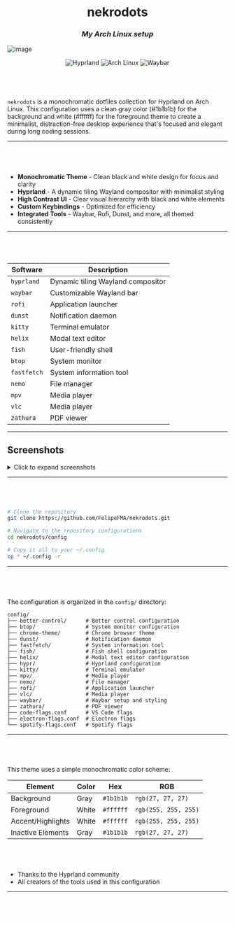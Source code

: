 <div align="center">

# nekrodots
### *My Arch Linux setup*

</div>

<p align="center">

![image](https://github.com/user-attachments/assets/c8b5e9ca-2a34-41d3-a8ac-95ec02044ec7)

</p>

<div align="center">

  ![Hyprland](https://img.shields.io/badge/Hyprland-1b1b1b?style=for-the-badge&logo=hyprland&logoColor=ffffff)
  ![Arch Linux](https://img.shields.io/badge/Arch_Linux-1b1b1b?style=for-the-badge&logo=arch-linux&logoColor=ffffff)
  ![Waybar](https://img.shields.io/badge/Waybar-1b1b1b?style=for-the-badge&logoColor=ffffff)

</div>

## <span style="color:#ffffff">Overview</span>

`nekrodots` is a monochromatic dotfiles collection for Hyprland on Arch Linux. This configuration uses a clean gray color (#1b1b1b) for the background and white (#ffffff) for the foreground theme to create a minimalist, distraction-free desktop experience that's focused and elegant during long coding sessions.

---

## <span style="color:#ffffff">Features</span>

- **Monochromatic Theme** - Clean black and white design for focus and clarity
- **Hyprland** - A dynamic tiling Wayland compositor with minimalist styling
- **High Contrast UI** - Clear visual hierarchy with black and white elements
- **Custom Keybindings** - Optimized for efficiency
- **Integrated Tools** - Waybar, Rofi, Dunst, and more, all themed consistently

---

## <span style="color:#ffffff">Components</span>

| Software | Description |
|----------|-------------|
| `hyprland` | Dynamic tiling Wayland compositor |
| `waybar` | Customizable Wayland bar |
| `rofi` | Application launcher |
| `dunst` | Notification daemon |
| `kitty` | Terminal emulator |
| `helix` | Modal text editor |
| `fish` | User-friendly shell |
| `btop` | System monitor |
| `fastfetch` | System information tool |
| `nemo` | File manager |
| `mpv` | Media player |
| `vlc` | Media player |
| `zathura` | PDF viewer |

---

## Screenshots

<details>
<summary>Click to expand screenshots</summary>
<br>

### Desktop
![desktop](https://github.com/user-attachments/assets/c054fd41-887c-483d-9621-6547f99e20f5)


### Terminal
![terminal](https://github.com/user-attachments/assets/8cf73059-5a51-43a7-b1ee-054df3d4eed1)

</details>

---

## <span style="color:#ffffff">Installation</span>

```bash
# Clone the repository
git clone https://github.com/FelipeFMA/nekrodots.git

# Navigate to the repository configurations
cd nekrodots/config

# Copy it all to your ~/.config
cp * ~/.config -r
```

---

## <span style="color:#ffffff">Configuration</span>

The configuration is organized in the `config/` directory:

```
config/
├── better-control/      # Better control configuration
├── btop/                # System monitor configuration
├── chrome-theme/        # Chrome browser theme
├── dunst/               # Notification daemon
├── fastfetch/           # System information tool
├── fish/                # Fish shell configuration
├── helix/               # Modal text editor configuration
├── hypr/                # Hyprland configuration
├── kitty/               # Terminal emulator
├── mpv/                 # Media player
├── nemo/                # File manager
├── rofi/                # Application launcher
├── vlc/                 # Media player
├── waybar/              # Waybar setup and styling
├── zathura/             # PDF viewer
├── code-flags.conf      # VS Code flags
├── electron-flags.conf  # Electron flags
└── spotify-flags.conf   # Spotify flags
```


---

## <span style="color:#ffffff">Monochromatic Color Palette</span>

This theme uses a simple monochromatic color scheme:

| Element | Color | Hex | RGB |
|---------|-------|-----|-----|
| Background | Gray | `#1b1b1b` | `rgb(27, 27, 27)` |
| Foreground | White | `#ffffff` | `rgb(255, 255, 255)` |
| Accent/Highlights | White | `#ffffff` | `rgb(255, 255, 255)` |
| Inactive Elements | Gray | `#1b1b1b` | `rgb(27, 27, 27)` |


## <span style="color:#ffffff">Acknowledgments</span>

- Thanks to the Hyprland community
- All creators of the tools used in this configuration

---

<div align="center">

  <p style="color:#ffffff">Created by Felipe Avelar</p>

</div>

<div align="center">
<p style="color:#ffffff">Minimalist design, powerful functionality</p>
</div>
